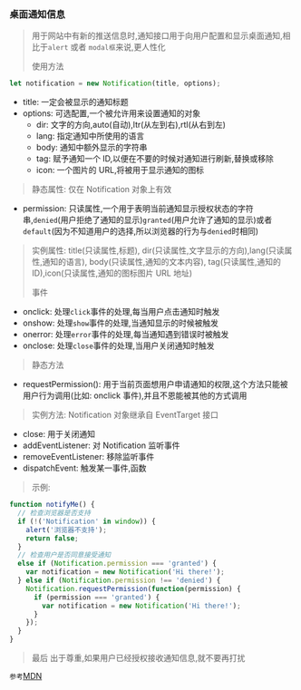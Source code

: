 ### 桌面通知信息

> 用于网站中有新的推送信息时,通知接口用于向用户配置和显示桌面通知,相比于`alert` 或者 `modal框`来说,更人性化
>
> 使用方法

```javascript
let notification = new Notification(title, options);
```

- title: 一定会被显示的通知标题
- options: 可选配置,一个被允许用来设置通知的对象
  - dir: 文字的方向,auto(自动),ltr(从左到右),rtl(从右到左)
  - lang: 指定通知中所使用的语言
  - body: 通知中额外显示的字符串
  - tag: 赋予通知一个 ID,以便在不要的时候对通知进行刷新,替换或移除
  - icon: 一个图片的 URL,将被用于显示通知的图标

> 静态属性: 仅在 Notification 对象上有效

- permission: 只读属性,一个用于表明当前通知显示授权状态的字符串,`denied`(用户拒绝了通知的显示)`granted`(用户允许了通知的显示)或者`default`(因为不知道用户的选择,所以浏览器的行为与`denied`时相同)

> 实例属性: title(只读属性,标题), dir(只读属性,文字显示的方向),lang(只读属性,通知的语言), body(只读属性,通知的文本内容), tag(只读属性,通知的 ID),icon(只读属性,通知的图标图片 URL 地址)
>
> 事件

- onclick: 处理`click`事件的处理,每当用户点击通知时触发
- onshow: 处理`show`事件的处理,当通知显示的时候被触发
- onerror: 处理`error`事件的处理,每当通知遇到错误时被触发
- onclose: 处理`close`事件的处理,当用户关闭通知时触发

> 静态方法

- requestPermission(): 用于当前页面想用户申请通知的权限,这个方法只能被用户行为调用(比如: onclick 事件),并且不恩能被其他的方式调用

> 实例方法: Notification 对象继承自 EventTarget 接口

- close: 用于关闭通知
- addEventListener: 对 Notification 监听事件
- removeEventListener: 移除监听事件
- dispatchEvent: 触发某一事件,函数

> 示例:

```javascript
function notifyMe() {
  // 检查浏览器是否支持
  if (!('Notification' in window)) {
    alert('浏览器不支持');
    return false;
  }
  // 检查用户是否同意接受通知
  else if (Notification.permission === 'granted') {
    var notification = new Notification('Hi there!');
  } else if (Notification.permission !== 'denied') {
    Notification.requestPermission(function(permission) {
      if (permission === 'granted') {
        var notification = new Notification('Hi there!');
      }
    });
  }
}
```

> 最后 出于尊重,如果用户已经授权接收通知信息,就不要再打扰

`参考`[MDN](https://developer.mozilla.org/zh-CN/docs/Web/API/notification)
